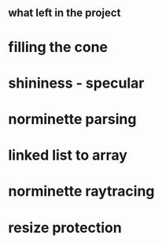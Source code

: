 ## what left in the project

# filling the cone
# shininess - specular
# norminette parsing

# linked list to array
# norminette raytracing

# resize protection